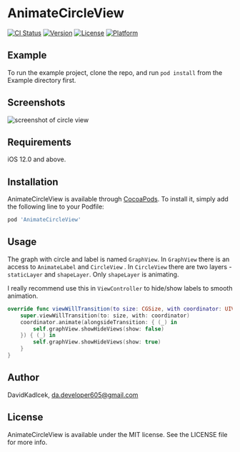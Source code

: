 # AnimateCircleView

[![CI Status](https://img.shields.io/travis/DavidKadlcek/AnimateCircleView.svg?style=flat)](https://travis-ci.org/DavidKadlcek/AnimateCircleView)
[![Version](https://img.shields.io/cocoapods/v/AnimateCircleView.svg?style=flat)](https://cocoapods.org/pods/AnimateCircleView)
[![License](https://img.shields.io/cocoapods/l/AnimateCircleView.svg?style=flat)](https://cocoapods.org/pods/AnimateCircleView)
[![Platform](https://img.shields.io/cocoapods/p/AnimateCircleView.svg?style=flat)](https://cocoapods.org/pods/AnimateCircleView)

## Example

To run the example project, clone the repo, and run `pod install` from the Example directory first.

## Screenshots
![screenshot of circle view](https://i.imgur.com/QMZ6ILv.png)

## Requirements

iOS 12.0 and above.

## Installation

AnimateCircleView is available through [CocoaPods](https://cocoapods.org). To install
it, simply add the following line to your Podfile:

```ruby
pod 'AnimateCircleView'
```

## Usage

The graph with circle and label is named `GraphView`. In `GraphView` there is an access to `AnimateLabel` and `CircleView` . 
In `CircleView` there are two layers  - `staticLayer` and `shapeLayer`. Only `shapeLayer` is animating.

I really recommend use this in `ViewController` to hide/show labels to smooth animation.
```swift
override func viewWillTransition(to size: CGSize, with coordinator: UIViewControllerTransitionCoordinator) {
    super.viewWillTransition(to: size, with: coordinator)
    coordinator.animate(alongsideTransition: { (_) in
        self.graphView.showHideViews(show: false)
    }) { (_) in
        self.graphView.showHideViews(show: true)
    }
}
```

## Author

DavidKadlcek, da.developer605@gmail.com

## License

AnimateCircleView is available under the MIT license. See the LICENSE file for more info.
